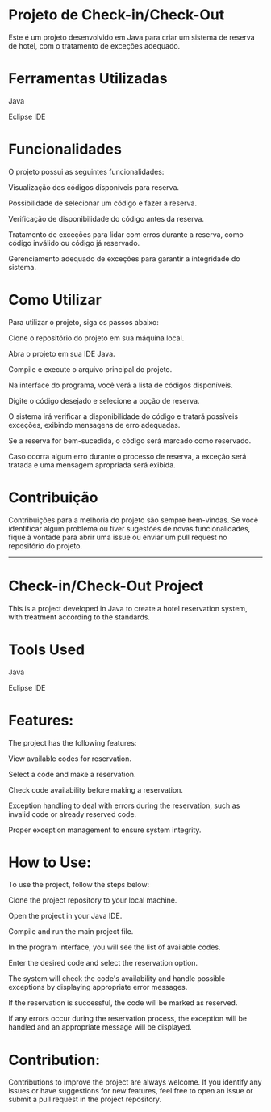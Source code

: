 # Projeto de Check-in/Check-Out

Este é um projeto desenvolvido em Java para criar um sistema de reserva de hotel, com o tratamento de exceções adequado.

# Ferramentas Utilizadas

Java

Eclipse IDE

# Funcionalidades

O projeto possui as seguintes funcionalidades:

Visualização dos códigos disponíveis para reserva.

Possibilidade de selecionar um código e fazer a reserva.

Verificação de disponibilidade do código antes da reserva.

Tratamento de exceções para lidar com erros durante a reserva, como código inválido ou código já reservado.

Gerenciamento adequado de exceções para garantir a integridade do sistema.

# Como Utilizar

Para utilizar o projeto, siga os passos abaixo:

Clone o repositório do projeto em sua máquina local.

Abra o projeto em sua IDE Java.

Compile e execute o arquivo principal do projeto.

Na interface do programa, você verá a lista de códigos disponíveis.

Digite o código desejado e selecione a opção de reserva.

O sistema irá verificar a disponibilidade do código e tratará possíveis exceções, exibindo mensagens de erro adequadas.

Se a reserva for bem-sucedida, o código será marcado como reservado.

Caso ocorra algum erro durante o processo de reserva, a exceção será tratada e uma mensagem apropriada será exibida.

# Contribuição

Contribuições para a melhoria do projeto são sempre bem-vindas. Se você identificar algum problema ou tiver sugestões de novas funcionalidades, fique à vontade para abrir uma issue ou enviar um pull request no repositório do projeto.

---------------------------------

# Check-in/Check-Out Project

This is a project developed in Java to create a hotel reservation system, with treatment according to the standards.

# Tools Used

Java

Eclipse IDE

# Features:

The project has the following features:

View available codes for reservation.

Select a code and make a reservation.

Check code availability before making a reservation.

Exception handling to deal with errors during the reservation, such as invalid code or already reserved code.

Proper exception management to ensure system integrity.

# How to Use:

To use the project, follow the steps below:

Clone the project repository to your local machine.

Open the project in your Java IDE.

Compile and run the main project file.

In the program interface, you will see the list of available codes.

Enter the desired code and select the reservation option.

The system will check the code's availability and handle possible exceptions by displaying appropriate error messages.

If the reservation is successful, the code will be marked as reserved.

If any errors occur during the reservation process, the exception will be handled and an appropriate message will be displayed.

# Contribution:

Contributions to improve the project are always welcome. If you identify any issues or have suggestions for new features, feel free to open an issue or submit a pull request in the project repository.
